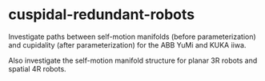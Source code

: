 # cuspidal-redundant-robots

Investigate paths between self-motion manifolds (before parameterization) and cupidality (after parameterization) for the ABB YuMi and KUKA iiwa.

Also investigate the self-motion manifold structure for planar 3R robots and spatial 4R robots.
